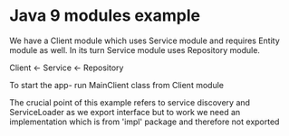 Java 9 modules example
======

We have a Client module which uses Service module and requires Entity module as well.
In its turn Service module uses Repository module.

Client   <-   Service    <-    Repository  

To start the app- run MainClient class from Client module

The crucial point of this example refers to service discovery and ServiceLoader
as we export interface but to work we need an implementation which is from 'impl' package
and therefore not exported
